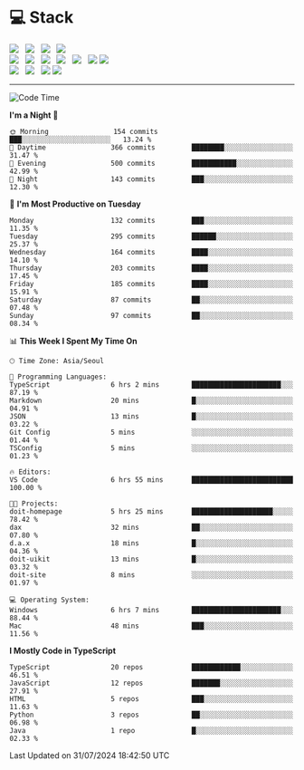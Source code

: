 <h1>💻 Stack</h1>
<div>
 <!-- badge : https://shields.io/ -->
 <!-- icon : https://simpleicons.org/?q=Get -->
 <img src="https://img.shields.io/badge/HTML5-e74c3c?style=flat-square&logo=HTML5&logoColor=white"/> &nbsp 
 <img src="https://img.shields.io/badge/CSS3-0A84FF?style=flat-square&logo=CSS3&logoColor=white"/> &nbsp 
 <img src="https://img.shields.io/badge/JavaScript-FFCD11?style=flat-square&logo=JavaScript&logoColor=white"/> &nbsp 
 <img src="https://img.shields.io/badge/TypeScript-3075C0?style=flat-square&logo=TypeScript&logoColor=white"/>
 <br/>
 <img src="https://img.shields.io/badge/Next-000000?style=flat-square&logo=nextdotjs&logoColor=white"/> &nbsp 
 <img src="https://img.shields.io/badge/React-00BCF6?style=flat-square&logo=React&logoColor=white"/> &nbsp 
 <img src="https://img.shields.io/badge/Redux-764ABC?style=flat-square&logo=Redux&logoColor=white"/> &nbsp
 <img src="https://img.shields.io/badge/Recoil-3578E5?style=flat-square&logo=recoil&logoColor=white"/> &nbsp
 <img src="https://img.shields.io/badge/React-Query-FF4154?style=flat-square&logo=reactquery&logoColor=white"/> &nbsp 
 <img src="https://img.shields.io/badge/styled%2Dcomponents-DB7093?style=flat-square&logo=styled%2Dcomponents&logoColor=white"/>
 <img src="https://img.shields.io/badge/CSS Modules-000000?style=flat-square&logo=CSS Modules&logoColor=white"/> &nbsp 
 <br/>
 <img src="https://img.shields.io/badge/Node-339933?style=flat-square&logo=Node.js&logoColor=white"/> &nbsp 
 <img src="https://img.shields.io/badge/Express-000000?style=flat-square&logo=Express&logoColor=white"/> &nbsp 
 <img src="https://img.shields.io/badge/MongoDB-47A248?style=flat-square&logo=MongoDB&logoColor=white"/>
 <img src="https://img.shields.io/badge/MariaDB-003545?style=flat-square&logo=mariadb&logoColor=white"/>
</div>

<hr>

<!--START_SECTION:waka-->
![Code Time](http://img.shields.io/badge/Code%20Time-1%2C181%20hrs%2055%20mins-blue)

**I'm a Night 🦉** 

```text
🌞 Morning                154 commits         ███░░░░░░░░░░░░░░░░░░░░░░   13.24 % 
🌆 Daytime                366 commits         ████████░░░░░░░░░░░░░░░░░   31.47 % 
🌃 Evening                500 commits         ███████████░░░░░░░░░░░░░░   42.99 % 
🌙 Night                  143 commits         ███░░░░░░░░░░░░░░░░░░░░░░   12.30 % 
```
📅 **I'm Most Productive on Tuesday** 

```text
Monday                   132 commits         ███░░░░░░░░░░░░░░░░░░░░░░   11.35 % 
Tuesday                  295 commits         ██████░░░░░░░░░░░░░░░░░░░   25.37 % 
Wednesday                164 commits         ████░░░░░░░░░░░░░░░░░░░░░   14.10 % 
Thursday                 203 commits         ████░░░░░░░░░░░░░░░░░░░░░   17.45 % 
Friday                   185 commits         ████░░░░░░░░░░░░░░░░░░░░░   15.91 % 
Saturday                 87 commits          ██░░░░░░░░░░░░░░░░░░░░░░░   07.48 % 
Sunday                   97 commits          ██░░░░░░░░░░░░░░░░░░░░░░░   08.34 % 
```


📊 **This Week I Spent My Time On** 

```text
🕑︎ Time Zone: Asia/Seoul

💬 Programming Languages: 
TypeScript               6 hrs 2 mins        ██████████████████████░░░   87.19 % 
Markdown                 20 mins             █░░░░░░░░░░░░░░░░░░░░░░░░   04.91 % 
JSON                     13 mins             █░░░░░░░░░░░░░░░░░░░░░░░░   03.22 % 
Git Config               5 mins              ░░░░░░░░░░░░░░░░░░░░░░░░░   01.44 % 
TSConfig                 5 mins              ░░░░░░░░░░░░░░░░░░░░░░░░░   01.23 % 

🔥 Editors: 
VS Code                  6 hrs 55 mins       █████████████████████████   100.00 % 

🐱‍💻 Projects: 
doit-homepage            5 hrs 25 mins       ████████████████████░░░░░   78.42 % 
dax                      32 mins             ██░░░░░░░░░░░░░░░░░░░░░░░   07.80 % 
d.a.x                    18 mins             █░░░░░░░░░░░░░░░░░░░░░░░░   04.36 % 
doit-uikit               13 mins             █░░░░░░░░░░░░░░░░░░░░░░░░   03.32 % 
doit-site                8 mins              ░░░░░░░░░░░░░░░░░░░░░░░░░   01.97 % 

💻 Operating System: 
Windows                  6 hrs 7 mins        ██████████████████████░░░   88.44 % 
Mac                      48 mins             ███░░░░░░░░░░░░░░░░░░░░░░   11.56 % 
```

**I Mostly Code in TypeScript** 

```text
TypeScript               20 repos            ████████████░░░░░░░░░░░░░   46.51 % 
JavaScript               12 repos            ███████░░░░░░░░░░░░░░░░░░   27.91 % 
HTML                     5 repos             ███░░░░░░░░░░░░░░░░░░░░░░   11.63 % 
Python                   3 repos             ██░░░░░░░░░░░░░░░░░░░░░░░   06.98 % 
Java                     1 repo              █░░░░░░░░░░░░░░░░░░░░░░░░   02.33 % 
```




 Last Updated on 31/07/2024 18:42:50 UTC
<!--END_SECTION:waka-->
